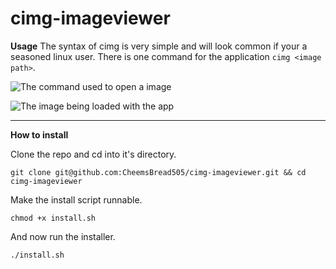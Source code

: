 # cimg-imageviewer

**Usage**
The syntax of cimg is very simple and will look common if your a seasoned linux user. 
There is one command for the application `cimg <image path>`.  

![The command used to open a image](https://i.imgur.com/2iGYgvG.png)

![The image being loaded with the app](https://i.imgur.com/vXqlTGK.png)

___
**How to install**

Clone the repo and cd into it's directory.

    git clone git@github.com:CheemsBread505/cimg-imageviewer.git && cd cimg-imageviewer
Make the install script runnable.

    chmod +x install.sh
   And now run the installer.
   

    ./install.sh

